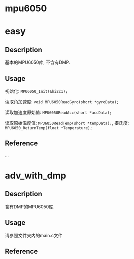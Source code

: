 # mpu6050
# easy
## Description
基本的MPU6050库, 不含有DMP.
## Usage
初始化: `MPU6050_Init(&hi2c1);`

读取角加速度: `void MPU6050ReadGyro(short *gyroData);`

读取加速度原始值: `MPU6050ReadAcc(short *accData);`

读取原始温度值: `MPU6050ReadTemp(short *tempData);`, 摄氏度: ` MPU6050_ReturnTemp(float *Temperature);`

## Reference
...
# adv_with_dmp
## Description
含有DMP的MPU6050库.
## Usage
请参照文件夹内的main.c文件

## Reference


